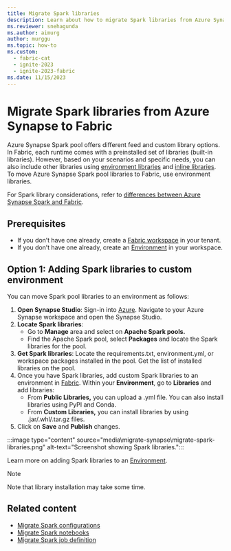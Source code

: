 ```yaml
---
title: Migrate Spark libraries
description: Learn about how to migrate Spark libraries from Azure Synapse Spark to Fabric.
ms.reviewer: snehagunda
ms.author: aimurg
author: murggu
ms.topic: how-to
ms.custom:
  - fabric-cat
  - ignite-2023
  - ignite-2023-fabric
ms.date: 11/15/2023
---
```


# Migrate Spark libraries from Azure Synapse to Fabric

Azure Synapse Spark pool offers different feed and custom library options. In Fabric, each runtime comes with a preinstalled set of libraries (built-in libraries). However, based on your scenarios and specific needs, you can also include other libraries using [environment libraries](environment-manage-library.md) and [inline libraries](library-management.md). To move Azure Synapse Spark pool libraries to Fabric, use environment libraries.

For Spark library considerations, refer to [differences between Azure Synapse Spark and Fabric](comparison-between-fabric-and-azure-synapse-spark.md).

## Prerequisites

* If you don’t have one already, create a [Fabric workspace](../get-started/create-workspaces.md) in your tenant.
* If you don’t have one already, create an [Environment](create-and-use-environment.md) in your workspace. 

## Option 1: Adding Spark libraries to custom environment

You can move Spark pool libraries to an environment as follows:

1.	**Open Synapse Studio**: Sign-in into [Azure](https://portal.azure.com). Navigate to your Azure Synapse workspace and open the Synapse Studio.
1.	**Locate Spark libraries**:
    * Go to **Manage** area and select on **Apache Spark pools.**
    * Find the Apache Spark pool, select **Packages** and locate the Spark libraries for the pool.
1.	**Get Spark libraries**: Locate the requirements.txt, environment.yml, or workspace packages installed in the pool. Get the list of installed libraries on the pool.
1.	Once you have Spark libraries, add custom Spark libraries to an environment in [Fabric](https://app.fabric.microsoft.com). Within your **Environment**, go to **Libraries** and add libraries:
    * From **Public Libraries,** you can upload a .yml file. You can also install libraries using PyPI and Conda.
    * From **Custom Libraries,** you can install libraries by using .jar/.whl/.tar.gz files.
1.	Click on **Save** and **Publish** changes.

:::image type="content" source="media\migrate-synapse\migrate-spark-libraries.png" alt-text="Screenshot showing Spark libraries.":::

Learn more on adding Spark libraries to an [Environment](environment-manage-library.md).

> [!NOTE]
> Note that library installation may take some time.

## Related content

- [Migrate Spark configurations](migrate-synapse-spark-configurations.md)
- [Migrate Spark notebooks](migrate-synapse-notebooks.md)
- [Migrate Spark job definition](migrate-synapse-spark-job-definition.md)

